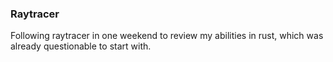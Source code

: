 ### Raytracer
Following raytracer in one weekend to review my abilities in rust, which was already questionable to start
with.
